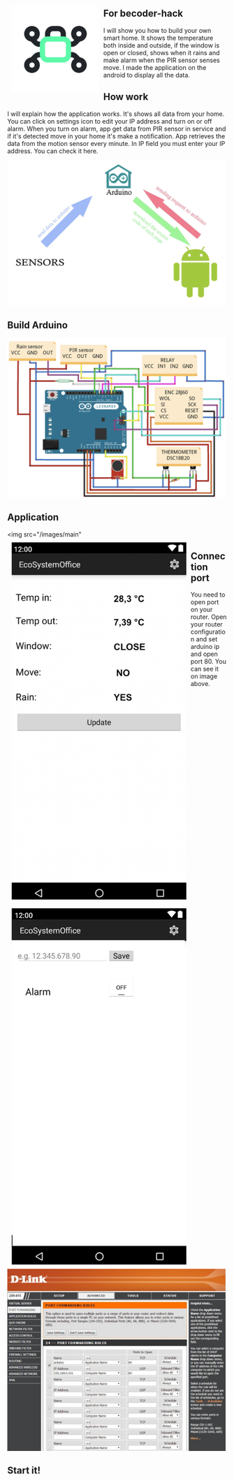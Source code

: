 
<img src="app/src/main/ic_launcher-playstore.png" align="left"
width="200" hspace="10" vspace="10">

## For becoder-hack

I will show you how to build your own smart home. 
It shows the temperature both inside and outside, if the window is open or closed, 
shows when it rains and make alarm when the PIR sensor senses move. 
I made the application on the android to display all the data.

## How work

I will explain how the application works. It's shows all data from your home.
You can click on settings icon to edit your IP address and turn on or off alarm.
When you turn on alarm, app get data from PIR sensor in service and if it's detected move in your home it's make a notification.
App retrieves the data from the motion sensor every minute.
In IP field you must enter your IP address. You can check it here.

<img src="/images/work.png" width="500px">

## Build Arduino
<img src="/images/arduino.png" width="500px">

## Application
<img src="/images/main"
[<img src="/images/main.png" align="left"
width="400"
hspace="10" vspace="10">](/images/main.png)
[<img src="/images/settings.png" align="left"
width="400"
hspace="10" vspace="10">](/images/settings.png)

## Connection port 

You need to open port on your router. 
Open your router configuration and set arduino ip and open port 80. You can see it on image above.

<img src="/images/server.png" width="500px">

## Start it! 

